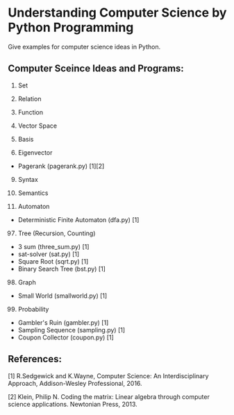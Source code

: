 # Understanding Computer Science by Python Programming

Give examples for computer science ideas in Python.

Computer Sceince Ideas and Programs:
------------------------------------

1. Set

2. Relation

3. Function

5. Vector Space

6. Basis

7. Eigenvector
 - Pagerank (pagerank.py) [1][2]

9. Syntax

10. Semantics

11. Automaton

 - Deterministic Finite Automaton (dfa.py) [1]

97. Tree (Recursion, Counting)
 - 3 sum (three_sum.py) [1]
 - sat-solver (sat.py) [1]
 - Square Root (sqrt.py) [1]
 - Binary Search Tree (bst.py) [1]

98. Graph
 - Small World (smallworld.py) [1]

99. Probability

 - Gambler's Ruin (gambler.py) [1]
 - Sampling Sequence (sampling.py) [1]
 - Coupon Collector (coupon.py) [1]

References:
-----------

[1] R.Sedgewick and K.Wayne, Computer Science: An Interdisciplinary
Approach, Addison-Wesley Professional, 2016.

[2] Klein, Philip N. Coding the matrix: Linear algebra through computer science
applications. Newtonian Press, 2013.
